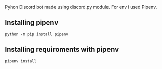 Pyhon Discord bot made using discord.py module.
For env i used Pipenv.

## Installing pipenv

```
python -m pip install pipenv
```

## Installing requiroments with pipenv

```
pipenv install
```
